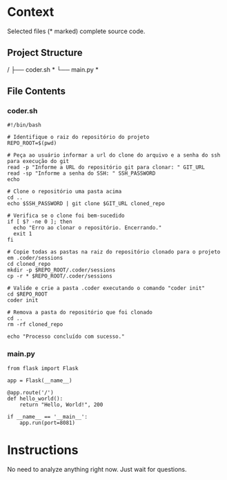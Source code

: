 # Context

Selected files (* marked) complete source code.

## Project Structure

/
├── coder.sh *
└── main.py *

## File Contents

### coder.sh
```
#!/bin/bash

# Identifique o raiz do repositório do projeto
REPO_ROOT=$(pwd)

# Peça ao usuário informar a url do clone do arquivo e a senha do ssh para execução do git
read -p "Informe a URL do repositório git para clonar: " GIT_URL
read -sp "Informe a senha do SSH: " SSH_PASSWORD
echo

# Clone o repositório uma pasta acima
cd ..
echo $SSH_PASSWORD | git clone $GIT_URL cloned_repo

# Verifica se o clone foi bem-sucedido
if [ $? -ne 0 ]; then
  echo "Erro ao clonar o repositório. Encerrando."
  exit 1
fi

# Copie todas as pastas na raiz do repositório clonado para o projeto em .coder/sessions
cd cloned_repo
mkdir -p $REPO_ROOT/.coder/sessions
cp -r * $REPO_ROOT/.coder/sessions

# Valide e crie a pasta .coder executando o comando "coder init"
cd $REPO_ROOT
coder init

# Remova a pasta do repositório que foi clonado
cd ..
rm -rf cloned_repo

echo "Processo concluído com sucesso."
```

### main.py
```
from flask import Flask

app = Flask(__name__)

@app.route('/')
def hello_world():
    return "Hello, World!", 200

if __name__ == '__main__':
    app.run(port=8081)
```

# Instructions

No need to analyze anything right now. 
Just wait for questions.